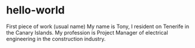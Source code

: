 # hello-world
First piece of work (usual name)
My name is Tony, I resident on Tenerife in the Canary Islands. My profession is Project Manager of electrical engineering in the construction industry.
